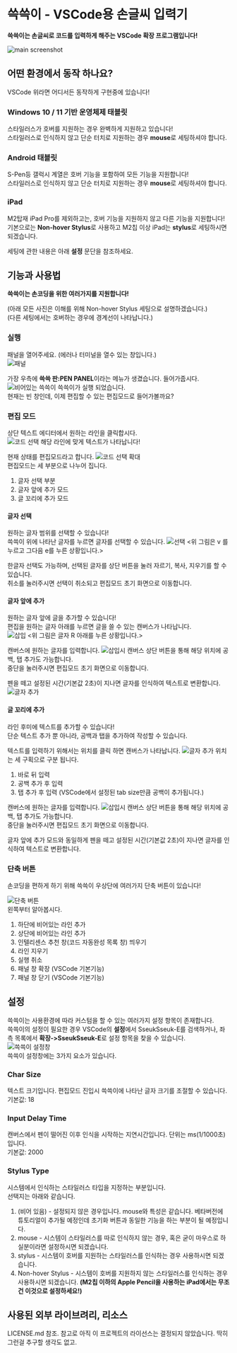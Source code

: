 # 쓱쓱이 - VSCode용 손글씨 입력기
**쓱쓱이는 손글씨로 코드를 입력하게 해주는 VSCode 확장 프로그램입니다!**

![main screenshot](md_img/미리보기.png)

## 어떤 환경에서 동작 하나요?
VSCode 위라면 어디서든 동작하게 구현중에 있습니다!
### Windows 10 / 11 기반 운영체제 태블릿
스타일러스가 호버를 지원하는 경우 완벽하게 지원하고 있습니다!<br>
스타일러스로 인식하지 않고 단순 터치로 지원하는 경우 **mouse**로 세팅하셔야 합니다.
### Android 태블릿
S-Pen등 갤럭시 계열은 호버 기능을 포함하여 모든 기능을 지원합니다!<br>
스타일러스로 인식하지 않고 단순 터치로 지원하는 경우 **mouse**로 세팅하셔야 합니다.
### iPad
M2탑재 iPad Pro를 제외하고는, 호버 기능을 지원하지 않고 다른 기능을 지원합니다!<br>
기본으로는 **Non-hover Stylus**로 사용하고 M2칩 이상 iPad는 **stylus**로 세팅하시면 되겠습니다.

세팅에 관한 내용은 아래 **설정** 문단을 참조하세요.

## 기능과 사용법
**쓱쓱이는 손코딩을 위한 여러가지를 지원합니다!**

(아래 모든 사진은 이해를 위해 Non-hover Stylus 세팅으로 설명하겠습니다.)<br>
(다른 세팅에서는 호버하는 경우에 경계선이 나타납니다.)

### 실행
패널을 열어주세요. (에러나 터미널을 열수 있는 창입니다.)<br>
![패널](md_img/Panel.png)

가장 우측에 **쓱쓱 판:PEN PANEL**이라는 메뉴가 생겼습니다. 들어가줍시다.
![비어있는 쓱쓱이](md_img/SSe-Empty.png)
쓱쓱이가 실행 되었습니다.<br>
현재는 빈 창인데, 이제 편집할 수 있는 편집모드로 들어가볼까요?

### 편집 모드
상단 텍스트 에디터에서 원하는 라인을 클릭합시다.<br>
![코드 선택](md_img/2.png)
해당 라인에 맞게 텍스트가 나타납니다!

현재 상태를 편집모드라고 합니다.
![코드 선택 확대](md_img/bigNsection.png)<br>
편집모드는 세 부분으로 나누어 집니다.<br>
1. 글자 선택 부분
2. 글자 앞에 추가 모드
3. 글 꼬리에 추가 모드

#### 글자 선택
원하는 글자 범위를 선택할 수 있습니다!<br>
쓱쓱이 위에 나타난 글자를 누르면 글자를 선택할 수 있습니다.
![선택](md_img/selection.png)
<위 그림은 v 를 누르고 그다음 e를 누른 상황입니다.>

한글자 선택도 가능하며, 선택된 글자를 상단 버튼을 눌러 자르기, 복사, 지우기를 할 수 있습니다.<br>
취소를 눌러주시면 선택이 취소되고 편집모드 초기 화면으로 이동합니다.

#### 글자 앞에 추가
원하는 글자 앞에 글을 추가할 수 있습니다!<br>
편집을 원하는 글자 아래를 누르면 글을 쓸 수 있는 캔버스가 나타납니다.<br>
![삽입](md_img/insert.png)
<위 그림은 글자 R 아래를 누른 상황입니다.>

캔버스에 원하는 글자를 입력합니다.
![삽입시 캔버스](md_img/insert2.png)
상단 버튼을 통해 해당 위치에 공백, 탭 추가도 가능합니다.<br>
중단을 눌러주시면 편집모드 초기 화면으로 이동합니다.

펜을 떼고 설정된 시간(기본값 2초)이 지나면 글자를 인식하여 텍스트로 변환합니다.
![글자 추가](md_img/insert3.png)

#### 글 꼬리에 추가
라인 후미에 텍스트를 추가할 수 있습니다!<br>
단순 텍스트 추가 뿐 아니라, 공백과 탭을 추가하여 작성할 수 있습니다.<br>

텍스트를 입력하기 위해서는 위치를 클릭 하면 캔버스가 나타납니다.
![글자 추가](md_img/append.png)
위치는 세 구획으로 구분 됩니다.
1. 바로 뒤 입력
2. 공백 추가 후 입력
3. 탭 추가 후 입력 (VSCode에서 설정된 tab size만큼 공백이 추가됩니다.)

캔버스에 원하는 글자를 입력합니다.
![삽입시 캔버스](md_img/append2.png)
상단 버튼을 통해 해당 위치에 공백, 탭 추가도 가능합니다.<br>
중단을 눌러주시면 편집모드 초기 화면으로 이동합니다.

글자 앞에 추가 모드와 동일하게 펜을 떼고 설정된 시간(기본값 2초)이 지나면 글자를 인식하여 텍스트로 변환합니다.

### 단축 버튼
손코딩을 편하게 하기 위해 쓱쓱이 우상단에 여러가지 단축 버튼이 있습니다!

![단축 버튼](md_img/quickButton.png)<br>
왼쪽부터 알아봅시다.
1. 하단에 비어있는 라인 추가
2. 상단에 비어있는 라인 추가
3. 인텔리센스 추천 창(코드 자동완성 목록 창) 띄우기
4. 라인 지우기
5. 실행 취소
6. 패널 창 확장 (VSCode 기본기능)
7. 패널 창 닫기 (VSCode 기본기능)

## 설정
쓱쓱이는 사용환경에 따라 커스텀을 할 수 있는 여러가지 설정 항목이 존재합니다.<br>
쓱쓱이의 설정이 필요한 경우 VSCode의 **설정**에서 SseukSseuk-E를 검색하거나, 좌측 목록에서 **확장->SseukSseuk-E**로 설정 항목을 찾을 수 있습니다.
![쓱쓱이 설정창](md_img/setting.png)<br>
쓱쓱이 설정창에는 3가지 요소가 있습니다.

### Char Size
텍스트 크기입니다. 편집모드 진입시 쓱쓱이에 나타난 글자 크기를 조절할 수 있습니다.<br>
기본값: 18

### Input Delay Time
캔버스에서 펜이 떨어진 이후 인식을 시작하는 지연시간입니다. 단위는 ms(1/1000초)입니다.<br>
기본값: 2000

### Stylus Type
시스템에서 인식하는 스타일러스 타입을 지정하는 부분입니다.<br>
선택지는 아래와 같습니다.
1. (비어 있음) - 설정되지 않은 경우입니다. mouse와 특성은 같습니다. 베타버전에 튜토리얼이 추가될 예정인데 초기화 버튼과 동일한 기능을 하는 부분이 될 예정입니다.
2. mouse - 시스템이 스타일러스를 따로 인식하지 않는 경우, 혹은 굳이 마우스로 하실분이라면 설정하시면 되겠습니다.
3. stylus - 시스템이 호버를 지원하는 스타일러스를 인식하는 경우 사용하시면 되겠습니다.
4. Non-hover Stylus - 시스템이 호버를 지원하지 않는 스타일러스를 인식하는 경우 사용하시면 되겠습니다. **(M2칩 이하의 Apple Pencil을 사용하는 iPad에서는 무조건 이것으로 설정하세요!)**

## 사용된 외부 라이브려리, 리소스
LICENSE.md 참조. 참고로 아직 이 프로젝트의 라이선스는 결정되지 않았습니다. 딱히 그런걸 추구할 생각도 없고.